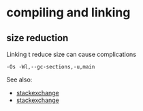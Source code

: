 # compiling and linking

## size reduction


Linking t reduce size can cause complications

```
-Os -Wl,--gc-sections,-u,main
```

See also:
* [stackexchange](https://github.com/tugaozi/STM8_I2C_OLED)
* [stackexchange](https://stackoverflow.com/questions/4274804/query-on-ffunction-section-fdata-sections-options-of-gcc)


